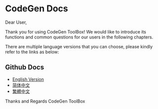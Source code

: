 # CodeGen Docs

Dear User,

Thank you for using CodeGen ToolBox! We would like to introduce its functions and common questions for our users in the following chapters.

There are multiple language versions that you can choose, please kindly refer to the links as below:

## Github Docs

- <a href="https://github.com/work7z/CodeGen-Docs/tree/master/English%20Version">English Version</a>
- <a href="https://github.com/work7z/CodeGen-Docs/tree/master/%E7%AE%80%E4%BD%93%E4%B8%AD%E6%96%87(Simplified%20Chinese)">简体中文</a>
- <a href="https://github.com/work7z/CodeGen-Docs/tree/master/%E7%B9%81%E9%AB%94%E4%B8%AD%E6%96%87(Traditional%20Chinese)">繁體中文</a>

Thanks and Regards
CodeGen ToolBox
